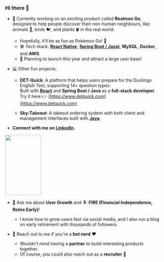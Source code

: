 
### Hi there 👋 

- 🔭 Currently working on an exciting product called **Realmon Go**, designed to help people discover their non-human neighbours, like animals 🦥, birds 🐦, and plants 🍀 in the real world.
  - Hopefully, it’ll be as fun as Pokémon Go! 🥰
  - 🛠️ Tech stack: [**React Native**](https://github.com/wulin-no2/realmon-frontend), [**Spring Boot / Java)**](https://github.com/wulin-no2/realmon-backend), **MySQL**, **Docker**, and **AWS**.
  - 🚀 Planning to launch this year and attract a large user base!

- 💻 Other fun projects:
  - **DET-Quick**: A platform that helps users prepare for the Duolingo English Test, supporting 14+ question types.  
    Built with [**React**](https://github.com/wulin-no2/det-quick) and **Spring Boot / Java** as a **full-stack developer**.  
    Try it here 👉 [https://www.detquick.com](https://www.detquick.com)
    
  - **Sky-Takeout**: A takeout ordering system with both client and management interfaces built with [**Java**](https://github.com/wulin-no2/sky-take-out).
    

- **Connect with me on [LinkedIn](https://www.linkedin.com/in/linawuthu/).**

<div align="left">  
  <img width="48%" height="195px" src="https://github-readme-stats.vercel.app/api/top-langs/?username=wulin-no2&layout=compact&hide_border=true&title_color=00bfbf&text_color=00bfbf&bg_color=0d1117" />
</div>

- 💬 Ask me about **User Growth** and 🏝️ **FIRE (Financial Independence, Retire Early)**!  
  - I know how to grow users fast via social media, and I also run a blog on early retirement with thousands of followers.

- 🥰 Reach out to me if you're a **hot nerd** ❤️
  - Wouldn't mind having a **partner** to build interesting products together.
  - Of course, you could also reach out as a **recruiter** 🤣
 


<!--
**wulin-no2/wulin-no2** is a ✨ _special_ ✨ repository because its `README.md` (this file) appears on your GitHub profile.

Here are some ideas to get you started:

- 🔭 I’m currently working on ...
- 🌱 I’m currently learning ...
- 👯 I’m looking to collaborate on ...
- 🤔 I’m looking for help with ...
- 💬 Ask me about ...
- 📫 How to reach me: ...
- 😄 Pronouns: ...
- ⚡ Fun fact: ...
-->
